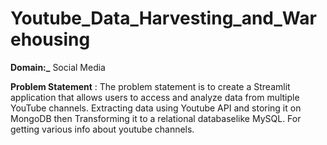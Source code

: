 # Youtube_Data_Harvesting_and_Warehousing

**Domain:_** Social Media

**Problem Statement** :
The problem statement is to create a Streamlit application that allows users to access and analyze data from multiple YouTube channels. Extracting data using Youtube API and storing it on MongoDB then Transforming it to a relational databaselike MySQL. For getting various info about youtube channels.

